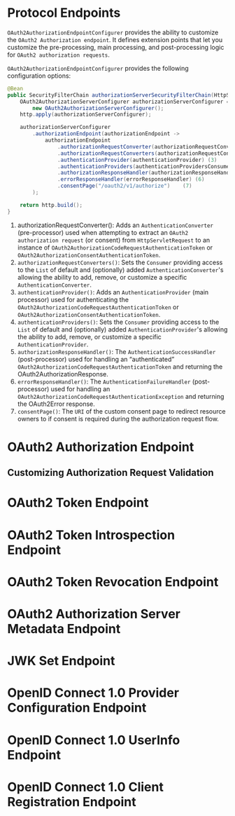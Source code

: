 # Protocol Endpoints

`OAuth2AuthorizationEndpointConfigurer` provides the ability to customize the `OAuth2 Authorization endpoint`. It defines extension points that let you customize the pre-processing, main processing, and post-processing logic for `OAuth2 authorization requests`.

`OAuth2AuthorizationEndpointConfigurer` provides the following configuration options:

```java
@Bean
public SecurityFilterChain authorizationServerSecurityFilterChain(HttpSecurity http) throws Exception {
	OAuth2AuthorizationServerConfigurer authorizationServerConfigurer =
		new OAuth2AuthorizationServerConfigurer();
	http.apply(authorizationServerConfigurer);

	authorizationServerConfigurer
		.authorizationEndpoint(authorizationEndpoint ->
			authorizationEndpoint
				.authorizationRequestConverter(authorizationRequestConverter)   (1)
				.authorizationRequestConverters(authorizationRequestConvertersConsumer) (2)
				.authenticationProvider(authenticationProvider) (3)
				.authenticationProviders(authenticationProvidersConsumer)   (4)
				.authorizationResponseHandler(authorizationResponseHandler) (5)
				.errorResponseHandler(errorResponseHandler) (6)
				.consentPage("/oauth2/v1/authorize")    (7)
		);

	return http.build();
}


```

1. authorizationRequestConverter(): Adds an `AuthenticationConverter` (pre-processor) used when attempting to extract an `OAuth2 authorization request` (or consent) from `HttpServletRequest` to an instance of `OAuth2AuthorizationCodeRequestAuthenticationToken` or `OAuth2AuthorizationConsentAuthenticationToken`.
2. `authorizationRequestConverters()`: Sets the `Consumer` providing access to the `List` of default and (optionally) added `AuthenticationConverter`'s allowing the ability to add, remove, or customize a specific `AuthenticationConverter`.
3. `authenticationProvider()`: Adds an `AuthenticationProvider` (main processor) used for authenticating the `OAuth2AuthorizationCodeRequestAuthenticationToken` or `OAuth2AuthorizationConsentAuthenticationToken`.
4. `authenticationProviders()`: Sets the `Consumer` providing access to the `List` of default and (optionally) added `AuthenticationProvider`'s allowing the ability to add, remove, or customize a specific `AuthenticationProvider`.
5. `authorizationResponseHandler()`: The `AuthenticationSuccessHandler` (post-processor) used for handling an “authenticated” `OAuth2AuthorizationCodeRequestAuthenticationToken` and returning the OAuth2AuthorizationResponse.
6. `errorResponseHandler()`: The `AuthenticationFailureHandler` (post-processor) used for handling an `OAuth2AuthorizationCodeRequestAuthenticationException` and returning the OAuth2Error response.
7. `consentPage()`: The `URI` of the custom consent page to redirect resource owners to if consent is required during the authorization request flow.

# OAuth2 Authorization Endpoint

## Customizing Authorization Request Validation

# OAuth2 Token Endpoint

# OAuth2 Token Introspection Endpoint

# OAuth2 Token Revocation Endpoint

# OAuth2 Authorization Server Metadata Endpoint

# JWK Set Endpoint

# OpenID Connect 1.0 Provider Configuration Endpoint

# OpenID Connect 1.0 UserInfo Endpoint

# OpenID Connect 1.0 Client Registration Endpoint

